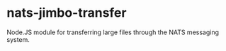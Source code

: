 # nats-jimbo-transfer
Node.JS module for transferring large files through the NATS messaging system.
